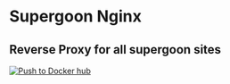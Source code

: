 # Supergoon Nginx

## Reverse Proxy for all supergoon sites
[![Push to Docker hub](https://github.com/supergoongaming/sg_nginx/actions/workflows/image_build.yml/badge.svg)](https://github.com/supergoongaming/sg_nginx/actions/workflows/image_build.yml)